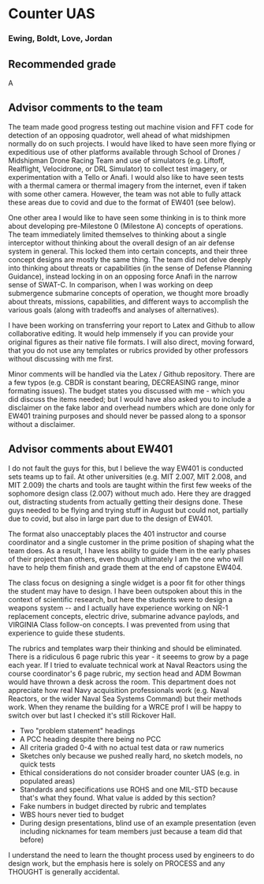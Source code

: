 # Counter UAS
### Ewing, Boldt, Love, Jordan

## Recommended grade
A

## Advisor comments to the team
The team made good progress testing out machine vision and FFT code for detection of an opposing quadrotor, well ahead of what midshipmen normally do on such projects. I would have liked to have seen more flying or expeditious use of other platforms available through School of Drones / Midshipman Drone Racing Team and use of simulators (e.g. Liftoff, Realflight, Velocidrone, or DRL Simulator) to collect test imagery, or experimentation with a Tello or Anafi. I would also like to have seen tests with a thermal camera or thermal imagery from the internet, even if taken with some other camera. However, the team was not able to fully attack these areas due to covid and due to the format of EW401 (see below). 

One other area I would like to have seen some thinking in is to think more about developing pre-Milestone 0 (Milestone A) concepts of operations. The team immediately limited themselves to thinking about a single interceptor without thinking about the overall design of an air defense system in general. This locked them into certain concepts, and their three concept designs are mostly the same thing. The team did not delve deeply into thinking about threats or capabilities (in the sense of Defense Planning Guidance), instead locking in on an opposing force Anafi in the narrow sense of SWAT-C. In comparison, when I was working on deep submergence submarine concepts of operation, we thought more broadly about threats, missions, capabilities, and different ways to accomplish the various goals (along with tradeoffs and analyses of alternatives). 

I have been working on transferring your report to Latex and Github to allow collaborative editing. It would help immensely if you can provide your original figures as their native file formats. I will also direct, moving forward, that you do not use any templates or rubrics provided by other professors without discussing with me first. 

Minor comments will be handled via the Latex / Github repository. There are a few typos (e.g. CBDR is constant bearing, DECREASING range, minor formating issues). The budget states you discussed with me - which you did discuss the items needed; but I would have also asked you to include a disclaimer on the fake labor and overhead numbers which are done only for EW401 training purposes and should never be passed along to a sponsor without a disclaimer.  

## Advisor comments about EW401
I do not fault the guys for this, but I believe the way EW401 is conducted sets teams up to fail. At other universities (e.g. MIT 2.007, MIT 2.008, and MIT 2.009) the charts and tools are taught within the first few weeks of the sophomore design class (2.007) without much ado. Here they are dragged out, distracting students from actually getting their designs done. These guys needed to be flying and trying stuff in August but could not, partially due to covid, but also in large part due to the design of EW401. 

The format also unacceptably places the 401 instructor and course coordinator and a single customer in the prime position of shaping what the team does. As a result, I have less ability to guide them in the early phases of their project than others, even though ultimately I am the one who will have to help them finish and grade them at the end of capstone EW404. 

The class focus on designing a single widget is a poor fit for other things the student may have to design. I have been outspoken about this in the context of scientific research, but here the students were to design a weapons system -- and I actually have experience working on NR-1 replacement concepts, electric drive, submarine advance paylods, and VIRGINIA Class follow-on concepts. I was prevented from using that experience to guide these students. 

The rubrics and templates warp their thinking and should be eliminated. There is a ridiculous 6 page rubric this year - it seeems to grow by a page each year. If I tried to evaluate technical work at Naval Reactors using the course coordinator's 6 page rubric, my section head and ADM Bowman would have thrown a desk across the room. This department does not appreciate how real Navy acquisition professionals work (e.g. Naval Reactors, or the wider Naval Sea Systems Command) but their methods work. When they rename the building for a WRCE prof I will be happy to switch over but last I checked it's still Rickover Hall. 
  * Two "problem statement" headings
  * A PCC heading despite there being no PCC
  * All criteria graded 0-4 with no actual test data or raw numerics
  * Sketches only because we pushed really hard, no sketch models, no quick tests
  * Ethical considerations do not consider broader counter UAS (e.g. in populated areas)
  * Standards and specifications use ROHS and one MIL-STD because that's what they found. What value is added by this section? 
  * Fake numbers in budget directed by rubric and templates
  * WBS hours never tied to budget
  * During design presentations, blind use of an example presentation (even including nicknames for team members just because a team did that before)
  
I understand the need to learn the thought process used by engineers to do design work, but the emphasis here is solely on PROCESS and any THOUGHT is generally accidental. 

  
